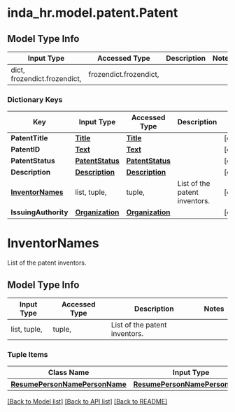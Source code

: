 # inda_hr.model.patent.Patent

## Model Type Info
Input Type | Accessed Type | Description | Notes
------------ | ------------- | ------------- | -------------
dict, frozendict.frozendict,  | frozendict.frozendict,  |  | 

### Dictionary Keys
Key | Input Type | Accessed Type | Description | Notes
------------ | ------------- | ------------- | ------------- | -------------
**PatentTitle** | [**Title**](Title.md) | [**Title**](Title.md) |  | [optional] 
**PatentID** | [**Text**](Text.md) | [**Text**](Text.md) |  | [optional] 
**PatentStatus** | [**PatentStatus**](PatentStatus.md) | [**PatentStatus**](PatentStatus.md) |  | [optional] 
**Description** | [**Description**](Description.md) | [**Description**](Description.md) |  | [optional] 
**[InventorNames](#InventorNames)** | list, tuple,  | tuple,  | List of the patent inventors. | [optional] 
**IssuingAuthority** | [**Organization**](Organization.md) | [**Organization**](Organization.md) |  | [optional] 

# InventorNames

List of the patent inventors.

## Model Type Info
Input Type | Accessed Type | Description | Notes
------------ | ------------- | ------------- | -------------
list, tuple,  | tuple,  | List of the patent inventors. | 

### Tuple Items
Class Name | Input Type | Accessed Type | Description | Notes
------------- | ------------- | ------------- | ------------- | -------------
[**ResumePersonNamePersonName**](ResumePersonNamePersonName.md) | [**ResumePersonNamePersonName**](ResumePersonNamePersonName.md) | [**ResumePersonNamePersonName**](ResumePersonNamePersonName.md) |  | 

[[Back to Model list]](../../README.md#documentation-for-models) [[Back to API list]](../../README.md#documentation-for-api-endpoints) [[Back to README]](../../README.md)

